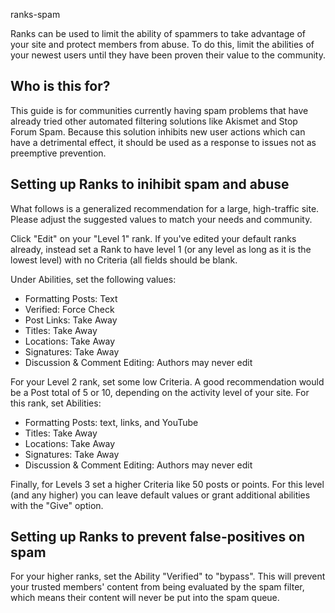 ranks-spam

Ranks can be used to limit the ability of spammers to take advantage of your site and protect members from abuse. To do this, limit the abilities of your newest users until they have been proven their value to the community.

## Who is this for?

This guide is for communities currently having spam problems that have already tried other automated filtering solutions like Akismet and Stop Forum Spam. Because this solution inhibits new user actions which can have a detrimental effect, it should be used as a response to issues not as preemptive prevention.

## Setting up Ranks to inihibit spam and abuse

What follows is a generalized recommendation for a large, high-traffic site. Please adjust the suggested values to match your needs and community.

Click "Edit" on your "Level 1" rank. If you've edited your default ranks already, instead set a Rank to have level 1 (or any level as long as it is the lowest level) with no Criteria (all fields should be blank. 

Under Abilities, set the following values:

* Formatting Posts: Text
* Verified: Force Check
* Post Links: Take Away
* Titles: Take Away
* Locations: Take Away
* Signatures: Take Away
* Discussion & Comment Editing: Authors may never edit

For your Level 2 rank, set some low Criteria. A good recommendation would be a Post total of 5 or 10, depending on the activity level of your site. For this rank, set Abilities:

* Formatting Posts: text, links, and YouTube
* Titles: Take Away
* Locations: Take Away
* Signatures: Take Away
* Discussion & Comment Editing: Authors may never edit

Finally, for Levels 3 set a higher Criteria like 50 posts or points. For this level (and any higher) you can leave default values or grant additional abilities with the "Give" option.

## Setting up Ranks to prevent false-positives on spam

For your higher ranks, set the Ability "Verified" to "bypass". This will prevent your trusted members' content from being evaluated by the spam filter, which means their content will never be put into the spam queue.